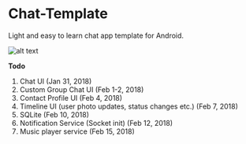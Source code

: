 # Chat-Template

Light and easy to learn chat app template for Android.

![alt text](https://github.com/AbduazizKayumov/Chat-Template/blob/master/art/chats.png)

**Todo**
1. Chat UI (Jan 31, 2018)
2. Custom Group Chat UI (Feb 1-2, 2018)
3. Contact Profile UI (Feb 4, 2018)
4. Timeline UI (user photo updates, status changes etc.) (Feb 7, 2018)
5. SQLite (Feb 10, 2018)
6. Notification Service (Socket init) (Feb 12, 2018)
7. Music player service (Feb 15, 2018)
